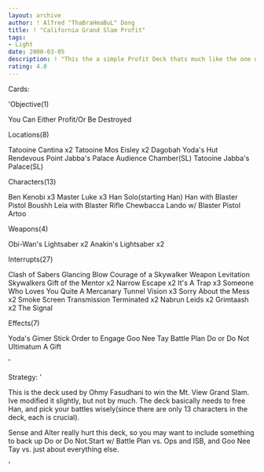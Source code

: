 ```yaml
---
layout: archive
author: ! Alfred "ThaBraHmaBuL" Dong
title: ! "California Grand Slam Profit"
tags:
- Light
date: 2000-03-05
description: ! "This the a simple Profit Deck thats much like the one used in the California Grand Slam by Ohmy Fasudhani."
rating: 4.0
---
```

Cards: 

'Objective(1)

You Can Either Profit/Or Be Destroyed

Locations(8)

Tatooine Cantina x2
Tatooine Mos Eisley x2
Dagobah Yoda's Hut
Rendevous Point
Jabba's Palace Audience Chamber(SL)
Tatooine Jabba's Palace(SL)

Characters(13)

Ben Kenobi x3
Master Luke x3
Han Solo(starting Han)
Han with Blaster Pistol
Boushh
Leia with Blaster Rifle
Chewbacca
Lando w/ Blaster Pistol
Artoo

Weapons(4)

Obi-Wan's Lightsaber x2
Anakin's Lightsaber x2

Interrupts(27)

Clash of Sabers
Glancing Blow
Courage of a Skywalker
Weapon Levitation
Skywalkers
Gift of the Mentor x2
Narrow Escape x2
It's A Trap x3
Someone Who Loves You
Quite A Mercanary
Tunnel Vision x3
Sorry About the Mess x2
Smoke Screen
Transmission Terminated x2
Nabrun Leids x2
Grimtaash x2
The Signal

Effects(7)

Yoda's Gimer Stick
Order to Engage
Goo Nee Tay
Battle Plan
Do or Do Not
Ultimatum
A Gift









'

Strategy: '

This is the deck used by Ohmy Fasudhani to win the Mt. View Grand Slam. Ive modified it slightly, but not by much. The deck basically needs to free Han, and pick your battles wisely(since there are only 13 characters in the deck, each is crucial).

Sense and Alter really hurt this deck, so you may want to include something to back up Do or Do Not.Start w/ Battle Plan vs. Ops and ISB, and Goo Nee Tay vs. just about everything else.



'